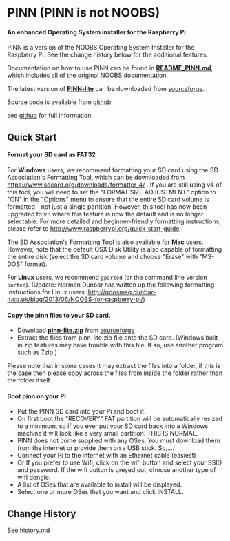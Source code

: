 # PINN (PINN is not NOOBS)
#### An enhanced Operating System installer for the Raspberry Pi

PINN is a version of the NOOBS Operating System Installer for the Raspberry Pi. See the change history below for the additional features.

Documentation on how to use PINN can be found in **[README_PINN.md](README_PINN.md)**, which includes all of the original NOOBS documentation.

The latest version of **[PINN-lite](http://sourceforge.net/projects/pinn/files/pinn-lite.zip)** can be downloaded from [sourceforge](http://www.sourceforge.net/projects/pinn).

Source code is available from [github](https://github.com/procount/pinn)

see  [github](https://github.com/procount/pinn) for full information

## Quick Start

#### Format your SD card as FAT32

For **Windows** users, we recommend formatting your SD card using the SD Association's Formatting Tool, which can be downloaded from https://www.sdcard.org/downloads/formatter_4/ .
If you are still using v4 of this tool, you will need to set the "FORMAT SIZE ADJUSTMENT" option to "ON" in the "Options" menu to ensure that the entire SD card volume is formatted - not just a single partition. However, this tool has now been upgraded to v5 where this feature is now the default and is no longer selectable. For more detailed and beginner-friendly formatting instructions, please refer to http://www.raspberrypi.org/quick-start-guide .

The SD Association's Formatting Tool is also available for <b>Mac</b> users. However, note that the default OSX Disk Utility is also capable of formatting the entire disk (select the SD card volume and choose "Erase" with "MS-DOS" format).

For **Linux** users, we recommend `gparted` (or the command line version `parted`). (Update: Norman Dunbar has written up the following formatting instructions for Linux users: http://qdosmsq.dunbar-it.co.uk/blog/2013/06/NOOBS-for-raspberry-pi/)

#### Copy the pinn files to your SD card.

- Download **[pinn-lite.zip](http://sourceforge.net/projects/pinn/files/pinn-lite.zip)** from [sourceforge](http://www.sourceforge.net/projects/pinn)
- Extract the files from pinn-lite.zip file onto the SD card. (Windows built-in zip features may have trouble with this file. If so, use another program such as 7zip.)

Please note that in some cases it may extract the files into a folder, if this is the case then please copy across the files from inside the folder rather than the folder itself.

#### Boot pinn on your PI
- Put the PINN SD card into your Pi and boot it.
- On first boot the "RECOVERY" FAT partition will be automatically resized to a minimum, so if you ever put your SD card back into a Windows machine it will look like a very small partition. THIS IS NORMAL.
- PINN does not come supplied with any OSes. You must download them from the internet or provide them on a USB stick. So,....
- Connect your Pi to the internet with an Ethernet cable (easiest)
- Or If you prefer to use Wifi, click on the wifi button and select your SSID and password. If the wifi button is greyed out, choose another type of wifi dongle.
- A list of OSes that are available to install will be displayed.
- Select one or more OSes that you want and click INSTALL.


## Change History

See [history.md](history.md)







